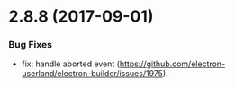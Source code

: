 # 2.8.8 (2017-09-01)


### Bug Fixes

* fix: handle aborted event (https://github.com/electron-userland/electron-builder/issues/1975).